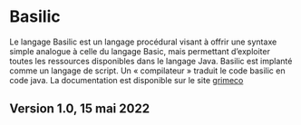 # Basilic
Le langage Basilic est un langage procédural visant à offrir une syntaxe simple analogue à celle du langage Basic, mais permettant d’exploiter toutes les ressources disponibles dans le langage Java. Basilic est implanté comme un langage de script. Un « compilateur » traduit le code basilic en code java.
La documentation est disponible sur le site [grimeco](https://grimeco.fr)
## Version 1.0, 15 mai 2022

